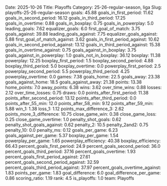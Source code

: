 Date: 2025-10-26
Title: Playoffs
Category: 25-26-regular-season, liga
Slug: playoffs-25-26-regular-season
goals: 45.88
goals_in_first_period: 11.62
goals_in_second_period: 16.12
goals_in_third_period: 17.25
goals_in_overtime: 0.88
goals_in_boxplay: 0.75
goals_in_powerplay: 5.0
leading_goals: 7.62
equalizer_goals: 6.0
first_goal_of_match: 3.75
goals_against: 39.88
leading_goals_against: 7.75
equalizer_goals_against: 5.88
first_goal_of_match_against: 3.62
goals_in_first_period_against: 10.62
goals_in_second_period_against: 13.12
goals_in_third_period_against: 15.38
goals_in_overtime_against: 0.75
goals_against_in_boxplay: 3.75
goals_against_in_powerplay: 1.0
goals_not_in_boxplay: 36.12
boxplay: 11.38
powerplay: 12.25
boxplay_first_period: 1.5
boxplay_second_period: 4.88
boxplay_third_period: 5.0
boxplay_overtime: 0.0
powerplay_first_period: 2.5
powerplay_second_period: 5.5
powerplay_third_period: 4.25
powerplay_overtime: 0.0
games: 7.38
goals_home: 22.5
goals_away: 23.38
goals_against_home: 18.5
goals_against_away: 21.38
points: 13.38
home_points: 7.0
away_points: 6.38
wins: 3.62
over_time_wins: 0.88
losses: 2.12
over_time_losses: 0.75
draws: 0.0
points_after_first_period: 11.38
points_after_second_period: 13.12
points_after_third_period: 0.0
points_after_55_min: 12.0
points_after_58_min: 9.12
points_after_59_min: 5.88
win_1: 1.38
loss_1: 1.12
points_max_difference_3: 2.62
points_more_3_difference: 10.75
close_game_win: 0.38
close_game_loss: 0.25
close_game_overtime: 1.0
penalty_shot_goals: 0.62
penalty_shot_goals_against: 0.62
penalty_2: 10.5
penalty_2and2: 0.75
penalty_10: 0.0
penalty_ms: 0.12
goals_per_game: 6.23
goals_against_per_game: 5.37
boxplay_per_game: 1.54
powerplay_per_game: 1.65
powerplay_efficiency: 40.38
boxplay_efficiency: 66.43
percent_goals_first_period: 24.9
percent_goals_second_period: 36.0
percent_goals_third_period: 37.16
percent_goals_overtime: 1.93
percent_goals_first_period_against: 27.61
percent_goals_second_period_against: 32.59
percent_goals_third_period_against: 37.97
percent_goals_overtime_against: 1.83
points_per_game: 1.83
goal_difference: 6.0
goal_difference_per_game: 0.86
scoring_ratio: 1.19
rank: 4.5
is_playoffs: 1.0
team: Playoffs
